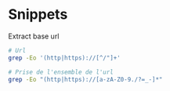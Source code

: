 Snippets
====

Extract base url

```bash
# Url
grep -Eo '(http|https)://[^/"]+' 

# Prise de l'ensemble de l'url
grep -Eo "(http|https)://[a-zA-Z0-9./?=_-]*"
```
